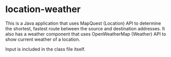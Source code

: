 # location-weather
This is a Java application that uses MapQuest (Location) API to determine the shortest, fastest route between the source and destination addresses. It also has a weather component that uses OpenWeatherMap (Weather) API to show current weather of a location.


Input is included in the class file itself.
